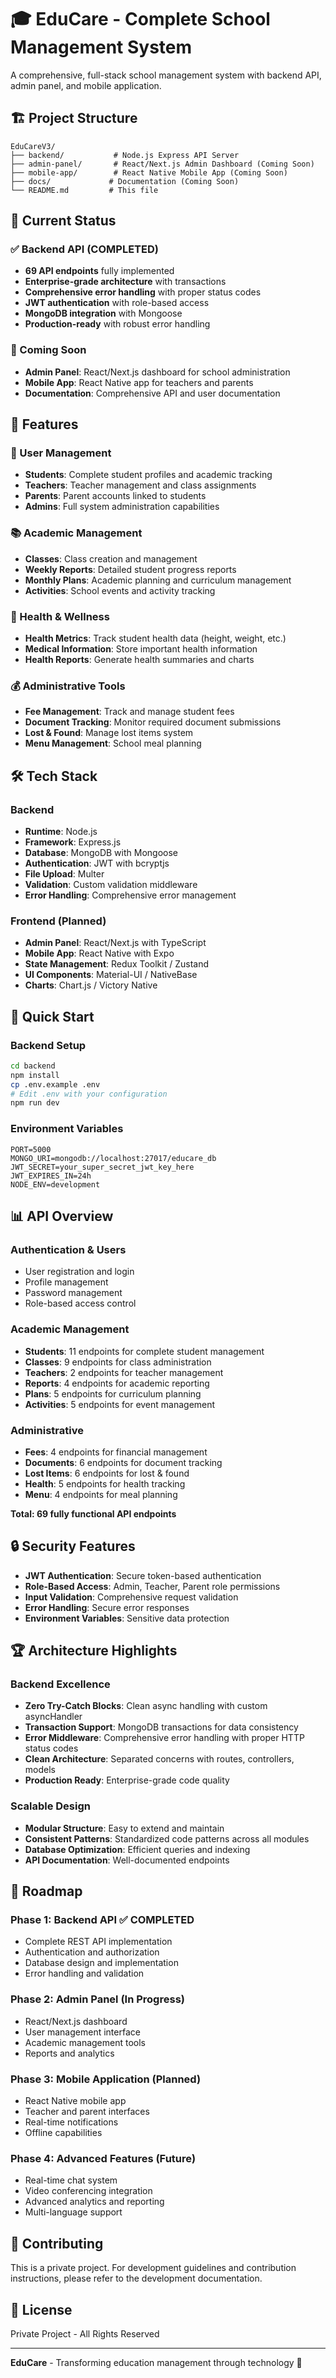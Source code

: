 # 🎓 EduCare - Complete School Management System

A comprehensive, full-stack school management system with backend API, admin panel, and mobile application.

## 🏗️ Project Structure

```
EduCareV3/
├── backend/           # Node.js Express API Server
├── admin-panel/       # React/Next.js Admin Dashboard (Coming Soon)
├── mobile-app/        # React Native Mobile App (Coming Soon)
├── docs/             # Documentation (Coming Soon)
└── README.md         # This file
```

## 🚀 Current Status

### ✅ Backend API (COMPLETED)
- **69 API endpoints** fully implemented
- **Enterprise-grade architecture** with transactions
- **Comprehensive error handling** with proper status codes
- **JWT authentication** with role-based access
- **MongoDB integration** with Mongoose
- **Production-ready** with robust error handling

### 🔄 Coming Soon
- **Admin Panel**: React/Next.js dashboard for school administration
- **Mobile App**: React Native app for teachers and parents
- **Documentation**: Comprehensive API and user documentation

## 🎯 Features

### 👥 User Management
- **Students**: Complete student profiles and academic tracking
- **Teachers**: Teacher management and class assignments
- **Parents**: Parent accounts linked to students
- **Admins**: Full system administration capabilities

### 📚 Academic Management
- **Classes**: Class creation and management
- **Weekly Reports**: Detailed student progress reports
- **Monthly Plans**: Academic planning and curriculum management
- **Activities**: School events and activity tracking

### 🏥 Health & Wellness
- **Health Metrics**: Track student health data (height, weight, etc.)
- **Medical Information**: Store important health information
- **Health Reports**: Generate health summaries and charts

### 💰 Administrative Tools
- **Fee Management**: Track and manage student fees
- **Document Tracking**: Monitor required document submissions
- **Lost & Found**: Manage lost items system
- **Menu Management**: School meal planning

## 🛠️ Tech Stack

### Backend
- **Runtime**: Node.js
- **Framework**: Express.js
- **Database**: MongoDB with Mongoose
- **Authentication**: JWT with bcryptjs
- **File Upload**: Multer
- **Validation**: Custom validation middleware
- **Error Handling**: Comprehensive error management

### Frontend (Planned)
- **Admin Panel**: React/Next.js with TypeScript
- **Mobile App**: React Native with Expo
- **State Management**: Redux Toolkit / Zustand
- **UI Components**: Material-UI / NativeBase
- **Charts**: Chart.js / Victory Native

## 🚀 Quick Start

### Backend Setup
```bash
cd backend
npm install
cp .env.example .env
# Edit .env with your configuration
npm run dev
```

### Environment Variables
```env
PORT=5000
MONGO_URI=mongodb://localhost:27017/educare_db
JWT_SECRET=your_super_secret_jwt_key_here
JWT_EXPIRES_IN=24h
NODE_ENV=development
```

## 📊 API Overview

### Authentication & Users
- User registration and login
- Profile management
- Password management
- Role-based access control

### Academic Management
- **Students**: 11 endpoints for complete student management
- **Classes**: 9 endpoints for class administration
- **Teachers**: 2 endpoints for teacher management
- **Reports**: 4 endpoints for academic reporting
- **Plans**: 5 endpoints for curriculum planning
- **Activities**: 5 endpoints for event management

### Administrative
- **Fees**: 4 endpoints for financial management
- **Documents**: 6 endpoints for document tracking
- **Lost Items**: 6 endpoints for lost & found
- **Health**: 5 endpoints for health tracking
- **Menu**: 4 endpoints for meal planning

**Total: 69 fully functional API endpoints**

## 🔒 Security Features

- **JWT Authentication**: Secure token-based authentication
- **Role-Based Access**: Admin, Teacher, Parent role permissions
- **Input Validation**: Comprehensive request validation
- **Error Handling**: Secure error responses
- **Environment Variables**: Sensitive data protection

## 🏆 Architecture Highlights

### Backend Excellence
- **Zero Try-Catch Blocks**: Clean async handling with custom asyncHandler
- **Transaction Support**: MongoDB transactions for data consistency
- **Error Middleware**: Comprehensive error handling with proper HTTP status codes
- **Clean Architecture**: Separated concerns with routes, controllers, models
- **Production Ready**: Enterprise-grade code quality

### Scalable Design
- **Modular Structure**: Easy to extend and maintain
- **Consistent Patterns**: Standardized code patterns across all modules
- **Database Optimization**: Efficient queries and indexing
- **API Documentation**: Well-documented endpoints

## 🎯 Roadmap

### Phase 1: Backend API ✅ COMPLETED
- Complete REST API implementation
- Authentication and authorization
- Database design and implementation
- Error handling and validation

### Phase 2: Admin Panel (In Progress)
- React/Next.js dashboard
- User management interface
- Academic management tools
- Reports and analytics

### Phase 3: Mobile Application (Planned)
- React Native mobile app
- Teacher and parent interfaces
- Real-time notifications
- Offline capabilities

### Phase 4: Advanced Features (Future)
- Real-time chat system
- Video conferencing integration
- Advanced analytics and reporting
- Multi-language support

## 📝 Contributing

This is a private project. For development guidelines and contribution instructions, please refer to the development documentation.

## 📄 License

Private Project - All Rights Reserved

---

**EduCare** - Transforming education management through technology 🚀
